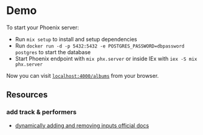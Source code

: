# Demo

To start your Phoenix server:

  * Run `mix setup` to install and setup dependencies
  * Run `docker run -d -p 5432:5432 -e POSTGRES_PASSWORD=dbpassword postgres` to start the database
  * Start Phoenix endpoint with `mix phx.server` or inside IEx with `iex -S mix phx.server`

Now you can visit [`localhost:4000/albums`](http://localhost:4000/albums) from your browser.

## Resources

### add track & performers

- [dynamically adding and removing inputs official docs](https://hexdocs.pm/phoenix_live_view/Phoenix.Component.html#inputs_for/1-dynamically-adding-and-removing-inputs)
